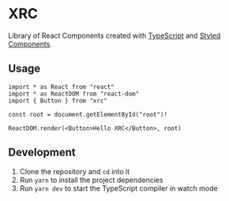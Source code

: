 # XRC

Library of React Components created with [TypeScript][typescript] and [Styled Components][styled-components].

## Usage

```tsx
import * as React from "react"
import * as ReactDOM from "react-dom"
import { Button } from "xrc"

const root = document.getElementById("root")!

ReactDOM.render(<Button>Hello XRC</Button>, root)
```

## Development

1. Clone the repository and `cd` into it
2. Run `yarn` to install the project dependencies
3. Run `yarn dev` to start the TypeScript compiler in watch mode

[typescript]: https://www.typescriptlang.org
[styled-components]: https://www.styled-components.com
